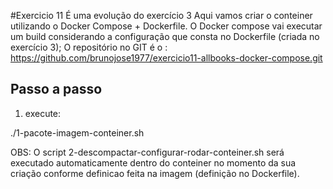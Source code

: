 #Exercicio 11
É uma evolução do exercício 3
Aqui vamos criar o conteiner utilizando o Docker Compose + Dockerfile.
O Docker compose vai executar um build considerando a configuração que consta no Dockerfile (criada no exercício 3);
O repositório no GIT é o : https://github.com/brunojose1977/exercicio11-allbooks-docker-compose.git

Passo a passo
-------------
1) execute:
    
./1-pacote-imagem-conteiner.sh

OBS:
O script 2-descompactar-configurar-rodar-conteiner.sh será executado automaticamente dentro do conteiner no momento da sua criação conforme definicao feita na imagem (definição no Dockerfile).


